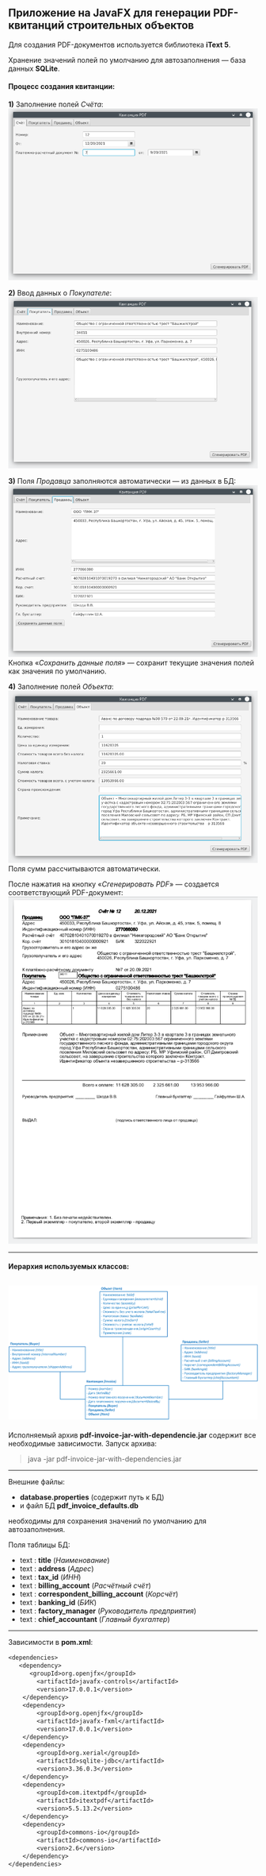 ## Приложение на JavaFX для генерации PDF-квитанций строительных объектов 

Для создания PDF-документов используется библиотека **iText 5**. 

Хранение значений полей по умолчанию для автозаполнения — база данных **SQLite**.

#### Процесс создания квитанции:

**1)** Заполнение полей *Счёта*:
![bill_tab](readme_img/1_bill.png)

**2)** Ввод данных о *Покупателе*:
![purchaser_tab](readme_img/2_purchaser.png)

**3)** Поля *Продавца* заполняются автоматически — из данных в БД:
![seller_tab](readme_img/3_seller.png)
Кнопка «*Сохранить данные поля*» — сохранит текущие значения полей как значения по умолчанию.

**4)** Заполнение полей *Объекта*:
![item_tab](readme_img/4_item.png)
Поля сумм рассчитываются автоматически.

После нажатия на кнопку «*Сгенерировать PDF*» — создается соответствующий PDF-документ:
![pdf_tab](readme_img/5_result_pdf.png)
___
#### Иерархия используемых классов:

![Classes](readme_img/classes.png)
---
Исполняемый архив **pdf-invoice-jar-with-dependencie.jar** содержит все необходимые зависимости. Запуск архива:
> java -jar pdf-invoice-jar-with-dependencies.jar
___
Внешние файлы:
- **database.properties** (содержит путь к БД) 
- и файл БД **pdf_invoice_defaults.db**

необходимы для сохранения значений по умолчанию для автозаполнения.

Поля таблицы БД:
 - text : **title** (*Наименование*)
 - text : **address** (*Адрес*)
 - text : **tax_id**  (*ИНН*)
 - text : **billing_account** (*Расчётный* *счёт*)
 - text : **correspondent_billing_account** (*Корсчёт*)
 - text : **banking_id** (*БИК*)
 - text : **factory_manager** (*Руководитель предприятия*)
 - text : **chief_accountant** (*Главный бухгалтер*)
___
Зависимости в **pom.xml**:
``` 
<dependencies>
   <dependency>
      <groupId>org.openjfx</groupId>
        <artifactId>javafx-controls</artifactId>
        <version>17.0.0.1</version>
    </dependency>
    <dependency>
        <groupId>org.openjfx</groupId>
        <artifactId>javafx-fxml</artifactId>
        <version>17.0.0.1</version>
    </dependency>
    <dependency>
        <groupId>org.xerial</groupId>
        <artifactId>sqlite-jdbc</artifactId>
        <version>3.36.0.3</version>
    </dependency>
    <dependency>
        <groupId>com.itextpdf</groupId>
        <artifactId>itextpdf</artifactId>
        <version>5.5.13.2</version>
    </dependency>
    <dependency>
        <groupId>commons-io</groupId>
        <artifactId>commons-io</artifactId>
        <version>2.6</version>
    </dependency>
</dependencies>
```

